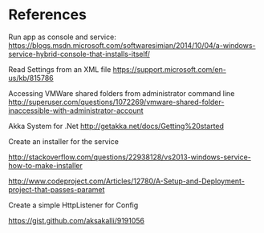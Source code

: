 ﻿# References
Run app as console and service:
https://blogs.msdn.microsoft.com/softwaresimian/2014/10/04/a-windows-service-hybrid-console-that-installs-itself/

Read Settings from an XML file
https://support.microsoft.com/en-us/kb/815786

Accessing VMWare shared folders from administrator command line
http://superuser.com/questions/1072269/vmware-shared-folder-inaccessible-with-administrator-account

Akka System for .Net
http://getakka.net/docs/Getting%20started


Create an installer for the service

http://stackoverflow.com/questions/22938128/vs2013-windows-service-how-to-make-installer

http://www.codeproject.com/Articles/12780/A-Setup-and-Deployment-project-that-passes-paramet

Create a simple HttpListener for Config

https://gist.github.com/aksakalli/9191056




